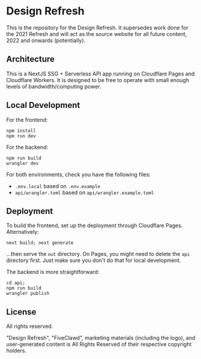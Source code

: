 # Design Refresh

This is the repository for the Design Refresh. It supersedes work done for the 2021 Refresh and will
act as the source website for all future content, 2022 and onwards (potentially).

## Architecture

This is a NextJS SSG + Serverless API app running on Cloudflare Pages and Cloudflare Workers. It is
designed to be free to operate with small enough levels of bandwidth/computing power.

## Local Development

For the frontend:

```shell
npm install
npm run dev
```

For the backend:

```shell
npm run build
wrangler dev
```

For both environments, check you have the following files:

- `.env.local` based on `.env.example`
- `api/wrangler.toml` based on `api/wrangler.example.toml`

## Deployment

To build the frontend, set up the deployment through Cloudflare Pages. Alternatively:

```shell
next build; next generate
```

...then serve the `out` directory. On Pages, you might need to delete the `api` directory first.
Just make sure you don't do that for local development.

The backend is more straightforward:

```shell
cd api;
npm run build
wrangler publish
```

## License

All rights reserved.

"Design Refresh", "FiveClawd", marketing materials (including the logo), and user-generated content
is All Rights Reserved of their respective copyright holders.
